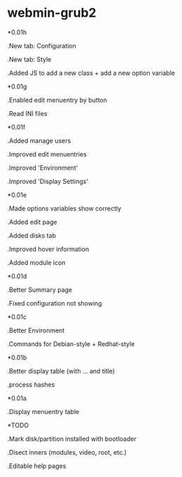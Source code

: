 # webmin-grub2


*0.01h

.New tab: Configuration

.New tab: Style

.Added JS to add a new class + add a new option variable


*0.01g

.Enabled edit menuentry by button

.Read INI files


*0.01f

.Added manage users

.Improved edit menuentries

.Improved 'Environment'

.Improved 'Display Settings'


*0.01e

.Made options variables show correctly

.Added edit page

.Added disks tab

.Improved hover information

.Added module icon


*0.01d

.Better Summary page

.Fixed configuration not showing


*0.01c

.Better Environment

.Commands for Debian-style + Redhat-style


*0.01b

.Better display table (with ... and title)

.process hashes


*0.01a

.Display menuentry table



*TODO

.Mark disk/partition installed with bootloader

.Disect inners (modules, video, root, etc.)

.Editable help pages
